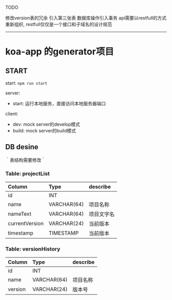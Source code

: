 TODO

修改version表的冗余
引入第三张表
数据库操作引入事务
api需要以restfull的方式重新组织, restfull仅仅是一个接口和子域名的设计规范




----------------------------------------------------------------------

# koa-app 的generator项目

## START

start: `npm run start`

server:
- start:  运行本地服务，直接访问本地服务器端口

client:
- dev:    mock server的develop模式
- build:  mock server的build模式




## DB desine

｀表结构需要修改｀

### Table: projectList
| Column | Type     | describe |
| :------------- | :------------- | :------------- |
| id       | INT       |                      |
| name       | VARCHAR(64)       | 项目名称            |
| nameText       | VARCHAR(64)       | 项目文字名       |
| currentVersion       | VARCHAR(24)   | 当前版本         |
| timestamp       | TIMESTAMP   | 当前版本         |

### Table: versionHistory
| Column | Type     | describe |
| :------------- | :------------- | :------------- |
| id       | INT       |   |
| name| VARCHAR(64) | 项目名称 |
| version| VARCHAR(24) | 版本号 |
